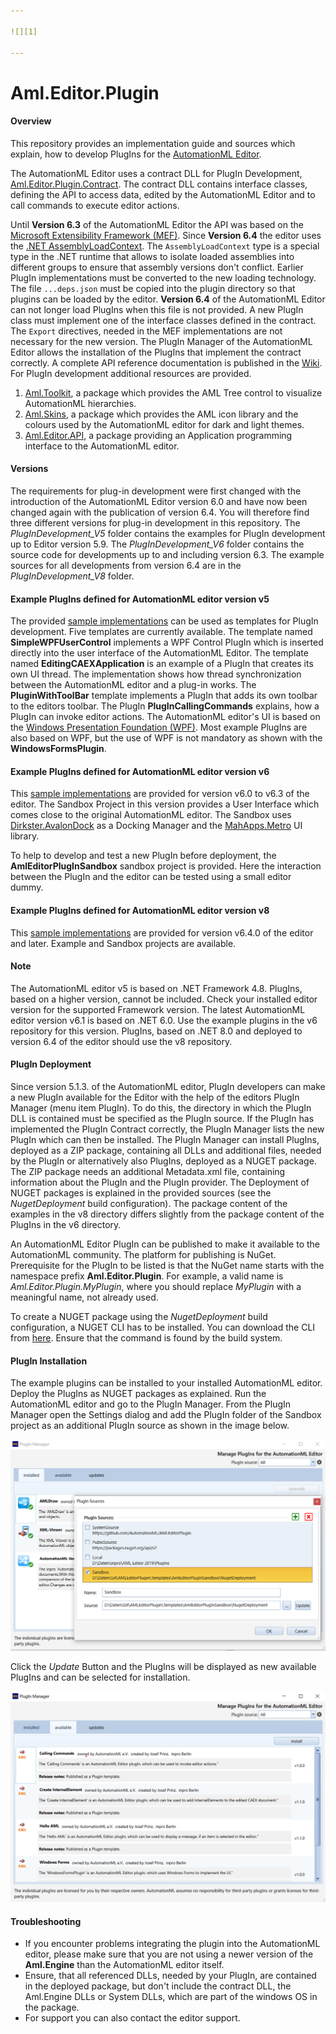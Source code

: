 ```yaml
---

![][1]

---
```


# Aml.Editor.Plugin

#### Overview
This repository provides an implementation guide and sources which explain, how to develop PlugIns for the [AutomationML Editor](https://github.com/AutomationML/AutomationMLEditor/blob/main/README.md).

The AutomationML Editor uses a contract DLL for PlugIn Development, [Aml.Editor.Plugin.Contract](https://www.nuget.org/packages/Aml.Editor.Plugin.Contract).  The contract DLL contains interface classes, defining the API to access data, edited by the AutomationML Editor and to call commands to execute editor actions. 

Until **Version 6.3** of the AutomationML Editor the API was based on the [Microsoft Extensibility Framework (MEF)](https://docs.microsoft.com/en-us/dotnet/framework/mef/). Since **Version 6.4** the editor uses the [.NET AssemblyLoadContext](https://learn.microsoft.com/en-us/dotnet/api/system.runtime.loader.assemblyloadcontext?view=net-9.0). The `AssemblyLoadContext` type is a special type in the .NET runtime that allows to isolate loaded assemblies into different groups to ensure that assembly versions don't conflict. Earlier PlugIn implementations must be converted to the new loading technology. The file `...deps.json` must be copied into the plugin directory so that plugins can be loaded by the editor. **Version 6.4** of the AutomationML Editor can not longer load PlugIns when this file is not provided.
A new PlugIn class must implement one of the interface classes defined in the contract. The `Export` directives, needed in the MEF implementations are not necessary for the new version. The PlugIn Manager of the AutomationML Editor allows the installation of the PlugIns that implement the contract correctly. A complete API reference documentation is published in the [Wiki](https://github.com/AutomationML/AMLEditorPlugin/wiki). For PlugIn development additional resources are provided.

1. [Aml.Toolkit](https://www.nuget.org/packages/Aml.Toolkit), a package which provides the AML Tree control to visualize AutomationML hierarchies.
2. [Aml.Skins](https://www.nuget.org/packages/Aml.Skins), a package which provides the AML icon library and the colours used by the AutomationML editor for dark and light themes.
3. [Aml.Editor.API](https://www.nuget.org/packages/Aml.Editor.API/), a package providing an Application programming interface to the AutomationML editor.

#### Versions
The requirements for plug-in development were first changed with the introduction of the AutomationML Editor version 6.0 and have now been changed again with the publication of version 6.4. You will therefore find three different versions for plug-in development in this repository. The *PlugInDevelopment_V5* folder contains the examples for PlugIn development up to Editor version 5.9. The *PlugInDevelopment_V6* folder contains the source code for developments up to and including version 6.3. The example sources for all developments from version 6.4 are in the *PlugInDevelopment_V8* folder.

#### Example PlugIns defined for AutomationML editor version v5
The provided [sample implementations](PlugInDevelopment_V5) can be used as templates for PlugIn development. Five templates are currently available. The template named **SimpleWPFUserControl** implements a WPF Control PlugIn which is inserted directly into the user interface of the AutomationML Editor. The template named **EditingCAEXApplication** is an example of a PlugIn that creates its own UI thread. The implementation shows how thread synchronization between the AutomationML editor and a plug-in works. The **PluginWithToolBar** template implements a PlugIn that adds its own toolbar to the editors toolbar. The PlugIn **PlugInCallingCommands** explains, how a PlugIn can invoke editor actions. The AutomationML editor's UI is based on the [Windows Presentation Foundation (WPF)](https://visualstudio.microsoft.com/de/vs/features/wpf/). Most example PlugIns are also based on WPF, but the use of WPF is not mandatory as shown with the **WindowsFormsPlugin**.

#### Example PlugIns defined for AutomationML editor version v6
This [sample implementations](PlugInDevelopment_V6) are provided for version v6.0 to v6.3 of the editor.  The Sandbox Project in this version provides a User Interface which comes close to the original AutomationML editor. The Sandbox uses [Dirkster.AvalonDock](http://nuget.org/packages/Dirkster.AvalonDock) as a Docking Manager and the [MahApps.Metro](https://mahapps.com/) UI library.

To help to develop and test a new PlugIn before deployment, the **AmlEditorPlugInSandbox** sandbox project is provided. Here the interaction between the PlugIn and the editor can be tested using a small editor dummy. 

#### Example PlugIns defined for AutomationML editor version v8

This [sample implementations](PlugInDevelopment_V8) are provided for version v6.4.0 of the editor and later. Example and Sandbox projects are available.

#### Note
The AutomationML editor v5 is based on .NET Framework 4.8. PlugIns, based on a higher version, cannot be included. Check your installed editor version for the supported Framework version. The latest AutomationML editor version v6.1 is based on .NET 6.0. Use the example plugins in the v6 repository for this version. PlugIns, based on .NET 8.0 and deployed to version 6.4 of the editor should use the v8 repository.

#### PlugIn Deployment
Since version 5.1.3. of the AutomationML editor, PlugIn developers can make a new PlugIn available for the Editor with the help of the editors PlugIn Manager (menu item PlugIn). To do this, the directory in which the PlugIn DLL is contained must be specified as the PlugIn source. If the PlugIn has implemented the PlugIn Contract correctly, the PlugIn Manager lists the new PlugIn which can then be installed.  The PlugIn Manager can install PlugIns, deployed as a ZIP package, containing all DLLs and additional files, needed by the PlugIn or alternatively also PlugIns, deployed as a NUGET package. The ZIP package needs an additional Metadata.xml file, containing information about the PlugIn and the PlugIn provider. The Deployment of NUGET packages is explained in the provided sources (see the _NugetDeployment_ build configuration). The package content of the examples in the v8 directory differs slightly from the package content of the PlugIns in the v6 directory.

An AutomationML Editor PlugIn can be published to make it available to the AutomationML community. The platform for publishing is NuGet. Prerequisite for the PlugIn to be listed is that the NuGet name starts with the namespace prefix **Aml.Editor.Plugin**. For example, a valid name is _Aml.Editor.Plugin.MyPlugin_, where you should replace _MyPlugin_ with a meaningful name, not already used.

To create a NUGET package using the _NugetDeployment_ build configuration, a NUGET CLI has to be installed. You can download the CLI from [here](https://www.nuget.org/downloads). Ensure that the command is found by the build system.

#### PlugIn Installation

The example plugins can be installed to your installed AutomationML editor. Deploy the PlugIns as NUGET packages as explained. Run the AutomationML editor and go to the PlugIn Manager. From the PlugIn Manager open the Settings dialog and add the PlugIn folder of the Sandbox project as an additional PlugIn source as shown in the image below.

![](img/PMan.png)

Click the _Update_ Button and the PlugIns will be displayed as new available PlugIns and can be selected for installation.

![](img/PInstall.png)

#### Troubleshooting

- If you encounter problems integrating the plugin into the AutomationML editor, please make sure that you are not using a newer version of the **Aml.Engine** than the AutomationML editor itself. 
- Ensure, that all referenced DLLs, needed by your PlugIn, are contained in the deployed package, but don't include the contract DLL,  the Aml.Engine DLLs or System DLLs, which are part of the windows OS in the package. 
- For support you can also contact the editor support. 



[1]: https://raw.githubusercontent.com/AutomationML/AMLEngine2.1/master/img/AutomationML-Logo.png
